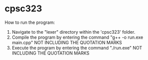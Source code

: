 # cpsc323
How to run the program:
  1. Navigate to the "lexer" directory within the 'cpsc323' folder.
  2. Compile the program by entering the command "g++ -o run.exe main.cpp" NOT INCLUDING THE QUOTATION MARKS
  3. Execute the program by entering the command "./run.exe" NOT INCLUDING THE QUOTATION MARKS
